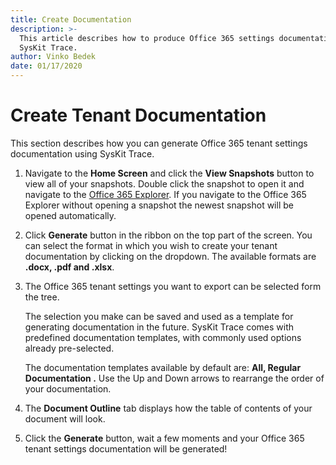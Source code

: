 ```yaml
---
title: Create Documentation
description: >-
  This article describes how to produce Office 365 settings documentation using
  SysKit Trace.
author: Vinko Bedek
date: 01/17/2020
---
```


# Create Tenant Documentation

This section describes how you can generate Office 365 tenant settings documentation using SysKit Trace.

1. Navigate to the **Home Screen** and click the **View Snapshots** button to view all of your snapshots. Double click the snapshot to open it and navigate to the [Office 365 Explorer](../../get-to-know-syskit-trace/office-365-explorer.md). If you navigate to the Office 365 Explorer without opening a snapshot the newest snapshot will be opened automatically.
2. Click **Generate** button in the ribbon on the top part of the screen. You can select the format in which you wish to create your tenant documentation by clicking on the dropdown. The available formats are **.docx, .pdf and .xlsx**.
3. The Office 365 tenant settings you want to export can be selected form the tree.

   The selection you make can be saved and used as a template for generating documentation in the future. SysKit Trace comes with predefined documentation templates, with commonly used options already pre-selected.

   The documentation templates available by default are: **All, Regular Documentation .** Use the Up and Down arrows to rearrange the order of your documentation.

4. The **Document Outline** tab displays how the table of contents of your document will look.
5. Click the **Generate** button, wait a few moments and your Office 365 tenant settings documentation will be generated!

